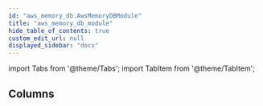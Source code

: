 ```yaml
---
id: "aws_memory_db.AwsMemoryDBModule"
title: "aws_memory_db_module"
hide_table_of_contents: true
custom_edit_url: null
displayed_sidebar: "docs"
---
```


import Tabs from '@theme/Tabs';
import TabItem from '@theme/TabItem';

## Columns
